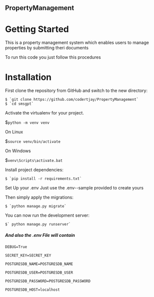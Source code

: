 ## PropertyManagement

# Getting Started

This is a property management system which enables users to manage properties by submitting theri documents

To run this code you just follow this procedures

# Installation

First clone the repository from GitHub and switch to the new directory:

    $ `git clone https://github.com/codertjay/PropertyManagement`
    $ `cd smsgpt`

Activate the virtualenv for your project.

$`python -m venv venv`

On Linux

$`source venv/bin/activate`

On Windows

$`venv\Scripts\activate.bat`

Install project dependencies:

    $ `pip install -r requirements.txt`

Set Up your .env Just use the .env--sample provided to create yours

Then simply apply the migrations:

    $ `python manage.py migrate`

You can now run the development server:

    $` python manage.py runserver`

##### And also the .env File will contain

`DEBUG=True`

`SECRET_KEY=SECRET_KEY
`

`POSTGRESDB_NAME=POSTGRESDB_NAME`

`POSTGRESDB_USER=POSTGRESDB_USER`

`POSTGRESDB_PASSWORD=POSTGRESDB_PASSWORD`

`POSTGRESDB_HOST=localhost`



